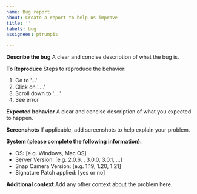 ```yaml
---
name: Bug report
about: Create a report to help us improve
title: ''
labels: bug
assignees: ptrumpis

---
```


**Describe the bug**
A clear and concise description of what the bug is.

**To Reproduce**
Steps to reproduce the behavior:
1. Go to '...'
2. Click on '....'
3. Scroll down to '....'
4. See error

**Expected behavior**
A clear and concise description of what you expected to happen.

**Screenshots**
If applicable, add screenshots to help explain your problem.

**System (please complete the following information):**
 - OS: [e.g. Windows, Mac OS]
 - Server Version: [e.g. 2.0.6, , 3.0.0, 3.0.1, ...]
 - Snap Camera Version: [e.g. 1.19, 1.20, 1.21]
 - Signature Patch applied: [yes or no]

**Additional context**
Add any other context about the problem here.
